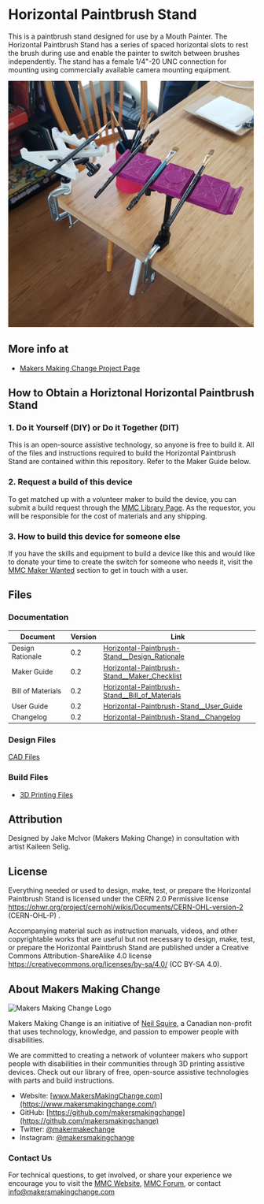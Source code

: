 #  Horizontal Paintbrush Stand
This is a paintbrush stand designed for use by a Mouth Painter. The Horizontal Paintbrush Stand has a series of spaced horizontal slots to rest the brush during use and enable the painter to switch between brushes independently. The stand has a female 1/4"-20 UNC connection for mounting using commercially available camera mounting equipment.

<img src="Photos/Horizontal_Paintbrush_Stands.jpg" width="500" alt="Picture of two Horizontal Paintbrush Stands. Each stand is mounted to a table using a Magic Arm, a C-Clamp mounting Adapter, and a C-Clamp.">

## More info at
- [Makers Making Change Project Page](https://makersmakingchange.com/project/horizontal-paintbrush-stand/)

## How to Obtain a Horiztonal Horizontal Paintbrush Stand

### 1. Do it Yourself (DIY) or Do it Together (DIT)

This is an open-source assistive technology, so anyone is free to build it. All of the files and instructions required to build the Horizontal Paintbrush Stand are contained within this repository. Refer to the Maker Guide below.

### 2. Request a build of this device

To get matched up with a volunteer maker to build the device, you can submit a build request through the [MMC Library Page](https://makersmakingchange.com/project/horizontal-paintbrush-stand/). As the requestor, you will be responsible for the cost of materials and any shipping.

### 3. How to build this device for someone else

If you have the skills and equipment to build a device like this and would like to donate your time to create the switch for someone who needs it, visit the [MMC Maker Wanted](https://makersmakingchange.com/maker-wanted/) section to get in touch with a user.


## Files
### Documentation
| Document             | Version | Link |
|----------------------|---------|------|
| Design Rationale     | 0.2     | [Horizontal-Paintbrush-Stand__Design_Rationale](/Documentation/Horizontal-Paintbrush-Stand_Design_Rationale_v0.2.pdf)  |
| Maker Guide          | 0.2    | [Horizontal-Paintbrush-Stand__Maker_Checklist](/Documentation/Horizontal-Paintbrush-Stand_Maker_Checklist_v0.2.pdf)    |
| Bill of Materials    | 0.2     | [Horizontal-Paintbrush-Stand__Bill_of_Materials](/Documentation/Horizontal-Paintbrush-Stand_BOM_v0.2.xlsx)             |
| User Guide           | 0.2     | [Horizontal-Paintbrush-Stand__User_Guide](/Documentation/Horizontal-Paintbrush-Stand_Quick_Guide_v0.2.pdf)   |
| Changelog            | 0.2     | [Horizontal-Paintbrush-Stand__Changelog](/Documentation/Horizontal-Paintbrush-Stand_Changelog_v0.2.pdf)                |

### Design Files
[CAD Files](/Design_Files)

### Build Files
 - [3D Printing Files](/Build_Files/3D_Printing)

## Attribution
Designed by Jake McIvor (Makers Making Change) in consultation with artist Kaileen Selig.


## License
Everything needed or used to design, make, test, or prepare the Horizontal Paintbrush Stand is licensed under the CERN 2.0 Permissive license <https://ohwr.org/project/cernohl/wikis/Documents/CERN-OHL-version-2> (CERN-OHL-P) . 

Accompanying material such as instruction manuals, videos, and other copyrightable works that are useful but not necessary to design, make, test, or prepare the Horizontal Paintbrush Stand are published under a Creative Commons Attribution-ShareAlike 4.0 license <https://creativecommons.org/licenses/by-sa/4.0/> (CC BY-SA 4.0).


## About Makers Making Change
<img src="https://www.makersmakingchange.com/wp-content/uploads/logo/mmc_logo.svg" width="500" alt="Makers Making Change Logo">

Makers Making Change is an initiative of [Neil Squire](https://www.neilsquire.ca/), a Canadian non-profit that uses technology, knowledge, and passion to empower people with disabilities.

We are committed to creating a network of volunteer makers who support people with disabilities in their communities through 3D printing assistive devices. Check out our library of free, open-source assistive technologies with parts and build instructions.

 - Website: [www.MakersMakingChange.com](https://www.makersmakingchange.com/)
 - GitHub: [https://github.com/makersmakingchange](https://github.com/makersmakingchange)
 - Twitter: [@makermakechange](https://twitter.com/makermakechange)
 - Instagram: [@makersmakingchange](https://www.instagram.com/makersmakingchange)


### Contact Us

For technical questions, to get involved, or share your experience we encourage you to visit the [MMC Website](https://www.makersmakingchange.com/), [MMC Forum](https://makersmakingchange.com/forum), or contact info@makersmakingchange.com
